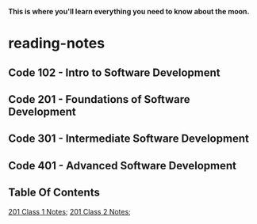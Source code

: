 **This is where you'll learn everything you need to know about the moon.**

# reading-notes

## Code 102 - Intro to Software Development
## Code 201 - Foundations of Software Development
## Code 301 - Intermediate Software Development
## Code 401 - Advanced Software Development


## Table Of Contents

[201 Class 1 Notes](201/class1.md);
[201 Class 2 Notes](201/class2.md);
